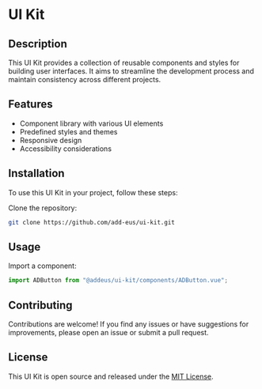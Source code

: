 # UI Kit

## Description

This UI Kit provides a collection of reusable components and styles for building user interfaces. It aims to streamline the development process and maintain consistency across different projects.

## Features

- Component library with various UI elements
- Predefined styles and themes
- Responsive design
- Accessibility considerations

## Installation

To use this UI Kit in your project, follow these steps:

Clone the repository:

```bash
git clone https://github.com/add-eus/ui-kit.git
```

## Usage

Import a component:

```ts
import ADButton from "@addeus/ui-kit/components/ADButton.vue";
```

## Contributing

Contributions are welcome! If you find any issues or have suggestions for improvements, please open an issue or submit a pull request.

## License

This UI Kit is open source and released under the [MIT License](LICENSE).
